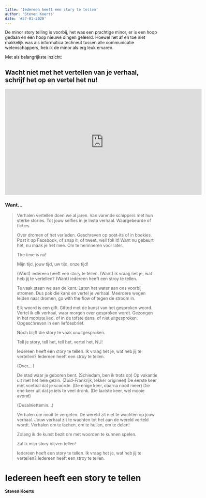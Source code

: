 ```yaml
---
title: 'Iedereen heeft een story te tellen'
author: 'Steven Koerts'
date: '#27-01-2020'
---
```


De minor story telling is voorbij, het was een prachtige minor, er is een hoop gedaan en een hoop nieuwe dingen geleerd. Hoewel het af en toe niet makkelijk was als informatica techneut tussen alle communicatie wetenschappers, heb ik de minor als erg leuk ervaren. 

Met als belangrijkste inzicht: 

## Wacht niet met het vertellen van je verhaal, schrijf het op en vertel het nu!

<iframe width="650" height="350" src="https://www.youtube.com/embed/iNVjzQ-emzg" frameborder="0" allow="accelerometer; autoplay; encrypted-media; gyroscope; picture-in-picture" allowfullscreen></iframe>

### Want...

<blockquote>
Verhalen vertellen doen we al jaren. 
Van varende schippers met hun sterke stories. 
Tot jouw selfies in je Insta verhaal. 
Waargebeurde of ficties. 

Over dromen of het verleden. 
Geschreven op post-its of in boekies. 
Post it op Facebook, of snap it, of tweet, well fok it!
Want nu gebeurt het, nu maak je het mee. 
Om te herinneren voor later. 

The time is nu!

Mijn tijd, jouw tijd, uw tijd, onze tijd!

(Want) iedereen heeft een story te tellen.
(Want) ik vraag het je, wat heb jij te vertellen?
(Want) iedereen heeft een stroy te tellen.

Te vaak staan we aan de kant. 
Laten het water aan ons voorbij stromen. 
Dus pak die kans en vertel je verhaal. 
Meerdere wegen leiden naar dromen, go with the flow of tegen de stroom in. 

Elk woord is een gift. 
Gifted met de kunst van het gesproken woord. 
Vertel ik elk verhaal, waar morgen over gesproken wordt. 
Gezongen in het mooiste lied, of in de tofste dans, of niet uitgesproken. 
Opgeschreven in een liefdesbrief. 

Noch blijft die story te vaak onuitgesproken. 

Tell je story, tell het, tell het, vertel het, NU! 

Iedereen heeft een story te tellen.
Ik vraag het je, wat heb jij te vertellen?
Iedereen heeft een stroy te tellen.


(Over… )

De stad waar je geboren bent. (Schiedam, ben ik trots op)
Op vakantie uit met het hele gezin. (Zuid-Frankrijk, lekker origineel)
De eerste keer met voetbal dat je scoorde. (De enige keer, daarna nooit meer)
Die ene keer uit dat je iets te veel dronk. (De laatste keer, wel mooie avond)

(Desalniettemin…)

Verhalen om nooit te vergeten. 
De wereld zit niet te wachten op jouw verhaal. 
Jouw verhaal zit te wachten tot het aan de wereld verteld wordt. 
Verhalen om te lachen, om te huilen, om te delen!

Zolang ik de kunst bezit om met woorden te kunnen spelen.

Zal ik mijn story blijven tellen!

Iedereen heeft een story te tellen.
Ik vraag het je, wat heb jij te vertellen?
Iedereen heeft een stroy te tellen.
</blockquote>



# Iedereen heeft een story te tellen

**Steven Koerts**